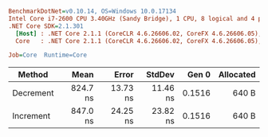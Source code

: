 ``` ini

BenchmarkDotNet=v0.10.14, OS=Windows 10.0.17134
Intel Core i7-2600 CPU 3.40GHz (Sandy Bridge), 1 CPU, 8 logical and 4 physical cores
.NET Core SDK=2.1.301
  [Host] : .NET Core 2.1.1 (CoreCLR 4.6.26606.02, CoreFX 4.6.26606.05), 64bit RyuJIT
  Core   : .NET Core 2.1.1 (CoreCLR 4.6.26606.02, CoreFX 4.6.26606.05), 64bit RyuJIT

Job=Core  Runtime=Core  

```
|    Method |     Mean |    Error |   StdDev |  Gen 0 | Allocated |
|---------- |---------:|---------:|---------:|-------:|----------:|
| Decrement | 824.7 ns | 13.73 ns | 11.46 ns | 0.1516 |     640 B |
| Increment | 847.0 ns | 24.25 ns | 23.82 ns | 0.1516 |     640 B |
